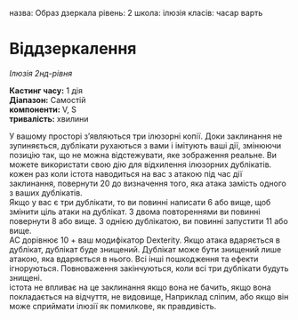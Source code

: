 назва: Образ дзеркала рівень: 2 школа: ілюзія класів: часар варть

# Віддзеркалення
_Ілюзія 2нд-рівня_

**Кастинг часу:** 1 дія    
**Діапазон:** Самостій    
**компоненти:** V, S    
**тривалість:** хвилини

У вашому просторі з’являються три ілюзорні копії. Доки заклинання не зупиняється, дублікати рухаються з вами і імітують ваші дії, змінюючи позицію так, що не можна відстежувати, яке зображення реальне. Ви можете використати свою дію для відхилення ілюзорних дублікатів.    
кожен раз коли істота наводиться на вас з атакою під час дії заклинання, повернути 20 до визначення того, яка атака замість одного з ваших дублікатів.    
Якщо у вас є три дублікати, то ви повинні написати 6 або вище, щоб змінити ціль атаки на дублікат. З двома повтореннями ви повинні повернути 8 або вище. З однією дублікатою, ви повинні запустити 11 або вище.    
AC дорівнює 10 + ваш модифікатор Dexterity. Якщо атака вдаряється в дублікат, дублікат буде знищений. Дублікат може бути знищений лише атакою, яка вдаряється в нього. Всі інші пошкодження та ефекти ігноруються. Повноваження закінчуються, коли всі три дублікати будуть знищені.    
істота не впливає на це заклинання якщо вона не бачить, якщо вона покладається на відчуття, не видовище, Наприклад сліпим, або якщо він може сприймати ілюзії як помилкове, як правдивість. 
